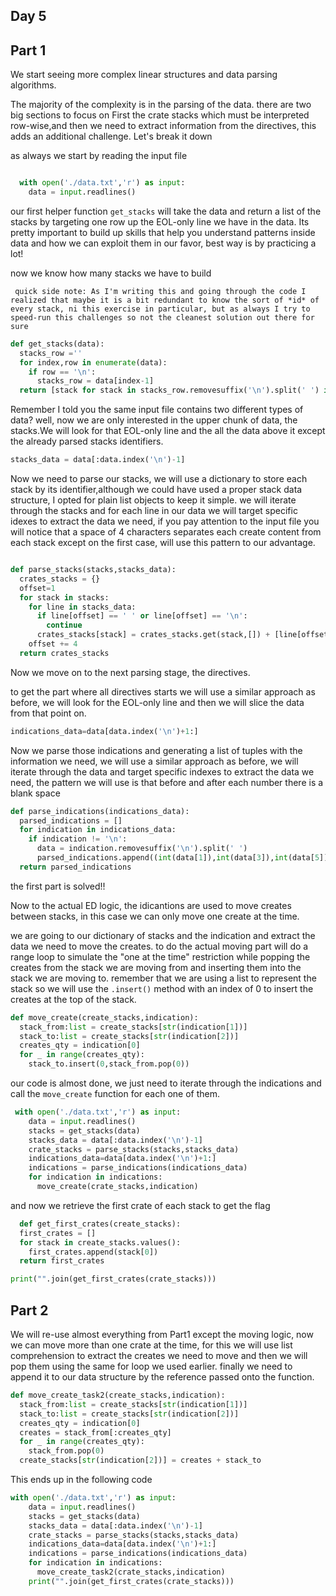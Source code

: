 ## Day 5

## Part 1

We start seeing more complex linear structures and data parsing algorithms.

The majority of the complexity is in the parsing of the data. there are two big sections to focus on
First the crate stacks which must be interpreted row-wise,and then we need to extract information from the directives, this adds an additional challenge. Let's break it down

as always we start by reading the input file

```python

  with open('./data.txt','r') as input:
    data = input.readlines()
```

our first helper function ````get_stacks````  will take the data and return a list of the stacks by targeting one row up the EOL-only line we have in the data. Its pretty important to build up skills that help you understand patterns inside data and how we can exploit them in our favor, best way is by practicing a lot!


now we know how many stacks we have to build

```` quick side note: As I'm writing this and going through the code I realized that maybe it is a bit redundant to know the sort of *id* of every stack, ni this exercise in particular, but as always I try to speed-run this challenges so not the cleanest solution out there for sure````

```python
def get_stacks(data):
  stacks_row =''
  for index,row in enumerate(data):
    if row == '\n':
      stacks_row = data[index-1]
  return [stack for stack in stacks_row.removesuffix('\n').split(' ') if stack != '']
```

Remember I told you the same input file contains two different types of data? well, now we are only interested in the upper chunk of data, the stacks.We will look for that EOL-only line and the all the data above it except the already parsed stacks identifiers.

```python 
stacks_data = data[:data.index('\n')-1]
```

Now we need to parse our stacks, we will use a dictionary to store each stack by its identifier,although we could have used a proper stack data structure, I opted for plain list objects to keep it simple.
we will iterate through the stacks and for each line in our data we will target specific idexes to extract the data we need, if you pay attention to  the input file you will notice that a space of 4 characters separates each create content from each stack except on the first case, will use this pattern to our advantage.


```python

def parse_stacks(stacks,stacks_data):
  crates_stacks = {}
  offset=1
  for stack in stacks:
    for line in stacks_data:
      if line[offset] == ' ' or line[offset] == '\n':
        continue
      crates_stacks[stack] = crates_stacks.get(stack,[]) + [line[offset]]
    offset += 4
  return crates_stacks
```

Now we move on to the next parsing stage, the directives.

to get the part where all directives starts we will use a similar approach as before, we will look for the EOL-only line and then we will slice the data from that point on.

```python
indications_data=data[data.index('\n')+1:]
```

Now we parse those indications and generating a list of tuples with the information we need, we will use a similar approach as before, we will iterate through the data and target specific indexes to extract the data we need, the pattern we will use is that before and after each number there is a blank space 

```python
def parse_indications(indications_data):
  parsed_indications = []
  for indication in indications_data:
    if indication != '\n':
      data = indication.removesuffix('\n').split(' ')
      parsed_indications.append((int(data[1]),int(data[3]),int(data[5])))
  return parsed_indications
```

the first part is solved!!

Now to the actual ED logic, the idicantions are used to move creates between stacks, in this case we can only move one create at the time.

we are going to our dictionary of stacks and the indication and extract the data we need to move the creates. to do the actual moving part will do a range loop to simulate the  "one at the time" restriction while popping the creates from the stack we are moving from and inserting them into the stack we are moving to. remember that we are using a list to represent the stack so we will use the ```.insert()``` method with an index of 0 to insert the creates at the top of the stack.

```python
def move_create(create_stacks,indication):
  stack_from:list = create_stacks[str(indication[1])]
  stack_to:list = create_stacks[str(indication[2])]
  creates_qty = indication[0]
  for _ in range(creates_qty):
    stack_to.insert(0,stack_from.pop(0))
```

our code is almost done, we just need to iterate through the indications and call the ```move_create``` function for each one of them.

```python
 with open('./data.txt','r') as input:
    data = input.readlines()
    stacks = get_stacks(data)
    stacks_data = data[:data.index('\n')-1]
    crate_stacks = parse_stacks(stacks,stacks_data)
    indications_data=data[data.index('\n')+1:]
    indications = parse_indications(indications_data)
    for indication in indications:
      move_create(crate_stacks,indication)
```

and now we retrieve the first crate of each stack to get the flag
  
```python
  def get_first_crates(create_stacks):
  first_crates = []
  for stack in create_stacks.values():
    first_crates.append(stack[0])
  return first_crates

print("".join(get_first_crates(crate_stacks)))
```

## Part 2 

We will re-use almost everything from Part1 except the moving logic, now we can move more than one crate at the time, for this we will use list comprehension to extract the creates we need to move and then we will pop them using the same for loop we used earlier.
finally we need to append it to our data structure by the reference passed onto the function.

```python
def move_create_task2(create_stacks,indication):
  stack_from:list = create_stacks[str(indication[1])]
  stack_to:list = create_stacks[str(indication[2])]
  creates_qty = indication[0]
  creates = stack_from[:creates_qty]
  for _ in range(creates_qty):
    stack_from.pop(0)
  create_stacks[str(indication[2])] = creates + stack_to

```
This ends up in the following code 

```python
with open('./data.txt','r') as input:
    data = input.readlines()
    stacks = get_stacks(data)
    stacks_data = data[:data.index('\n')-1]
    crate_stacks = parse_stacks(stacks,stacks_data)
    indications_data=data[data.index('\n')+1:]
    indications = parse_indications(indications_data)
    for indication in indications:
      move_create_task2(crate_stacks,indication)
    print("".join(get_first_crates(crate_stacks)))
```
